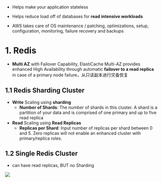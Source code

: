 - Helps make your application stateless
- Helps reduce load off of databases for **read intensive workloads**

- AWS takes care of OS maintenance / patching, optimizations, setup, configuration, monitoring, failure recovery and backups


# 1. Redis

- **Multi AZ** with Failover Capability, ElastiCache Multi-AZ provides enhanced High Availability through automatic **failover to a read replica** in case of a primary node failure，从只读副本进行灾备恢复

## 1.1 Redis Sharding Cluster
- **Write** Scaling using **sharding**
  - **Number of Shards**: The number of shards in this cluster. A shard is a partition of your data and is comprised of one primary and up to five read replica
- **Read** Scaling using **Read Replicas**
  - **Replicas per Shard**: Input number of replicas per shard between 0 and 5. Zero replicas will not enable an enhanced cluster with primary/replica roles.

## 1.2 Single Redis Cluster
- can have read replicas, BUT no Sharding


![](https://i.loli.net/2019/08/21/IiNJsvkqc1nyFw3.png)
